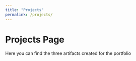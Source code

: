```yaml
---
title: "Projects"
permalink: /projects/
---
```


# Projects Page
Here you can find the three artifacts created for the portfolio
